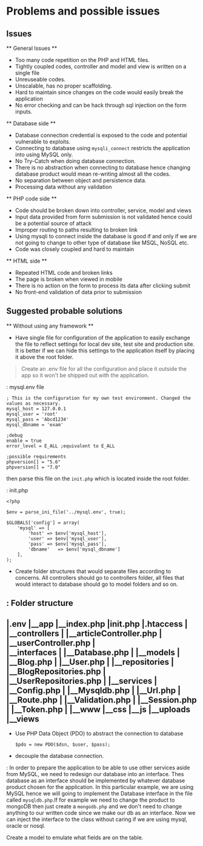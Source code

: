 # Problems and possible issues

## Issues

** General Issues **

- Too many code repetition on the PHP and HTML files.
- Tightly coupled codes, controller and model and view is written on a single file
- Unreuseable codes.
- Unscalable, has no proper scaffolding.
- Hard to maintain since changes on the code would easily break the application
- No error checking and can be hack through sql injection on the form inputs. 

** Database side **

- Database connection credential is exposed to the code and potential vulnerable to exploits.
- Connecting to database using `mysqli_connect` restricts the application into using MySQL only.
- No Try-Catch when doing database connection.
- There is no abstraction when connecting to database hence changing database product would mean re-writing almost all the codes.
- No separation between object and persistence data.
- Processing data without any validation


** PHP code side **

- Code should be broken down into controller, service, model and views
- Input data provided from form submission is not validated hence could be a potential source of attack
- Improper routing to paths resulting to broken link
- Using mysqli to connect inside the database is good if and only if we are not going to change to other type of database like MSQL, NoSQL etc. 
- Code was closely coupled and hard to maintain

** HTML side **

- Repeated HTML code and broken links
- The page is broken when viewed in mobile
- There is no action on the form to process its data after clicking submit
- No front-end validation of data prior to submission


## Suggested probable solutions

** Without using any framework **

- Have single file for configuration of the application to easily exchange the file to reflect settings for local dev site, test site and production site. It is better if we can hide this settings to the application itself by placing it above the root folder.

> Create an .env file for all the configuration and place it outside the app so it won't be shipped out with the application. 

: mysql.env file

```
; This is the configuration for my own test environment. Changed the values as necessary.
mysql_host = 127.0.0.1
mysql_user = 'root'
mysql_pass = 'Abcd1234'
mysql_dbname = 'exam'

;debug
enable = true
error_level = E_ALL ;equivalent to E_ALL

;possible requirements
phpversion[] = "5.6"
phpversion[] = "7.0"

``` 
then parse this file on the `init.php` which is located inside the root folder.


: init.php

```
<?php 

$env = parse_ini_file('../mysql.env', true);

$GLOBALS['config'] = array(
    'mysql' => [
        'host' => $env['mysql_host'],
        'user' => $env['mysql_user'],
        'pass' => $env['mysql_pass'],
        'dbname'   => $env['mysql_dbname']  
    ],
);
```

- Create folder structures that would separate files according to concerns. All controllers should go to controllers folder, all files that would interact to database should go to model folders and so on.

: Folder structure
---
   |.env
   |__app
        |__index.php
        |__init.php
        |__.htaccess
        |
        |__controllers
        |      |__articleController.php
        |      |__userController.php
        |      
        |__interfaces
        |       |__Database.php
        |
        |__models
        |       |__Blog.php
        |       |__User.php
        |
        |__repositories
        |       |__BlogRepositories.php
        |       |__UserRepositories.php
        |
        |__services
        |       |__Config.php
        |       |__Mysqldb.php
        |       |__Url.php
        |       |__Route.php
        |       |__Validation.php
        |       |__Session.php
        |       |__Token.php
        |
        |__www
            |__css
            |__js
            |__uploads
            |__views
---

- Use PHP Data Object (PDO) to abstract the connection to database
    
    `$pdo = new PDO($dsn, $user, $pass);`

- decouple the database connection.

: In order to prepare the application to be able to use other services aside from MySQL, we need to redesign our database into an interface. Thes database as an interface should be implemented by whatever database product chosen for the application. In this particular example, we are using MySQL hence we will going to implement the Database interface in the file called `mysqldb.php`.If for example we need to change the product to mongoDB then just create a `mongodb.php` and we don't need to change anything to our written code since we make our db as an interface. Now we can inject the interface to the class without caring if we are using mysql, oracle or nosql. 


Create a model to emulate what fields are on the table.

